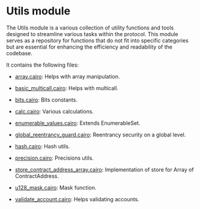 # Utils module

The Utils module is a various collection of utility functions and tools designed to streamline various tasks within the protocol. This module serves as a repository for functions that do not fit into specific categories but are essential for enhancing the efficiency and readability of the codebase.

It contains the following files:

- [array.cairo](https://github.com/keep-starknet-strange/gojo/blob/main/src/utils/array.cairo): Helps with array manipulation.

- [basic_multicall.cairo](https://github.com/keep-starknet-strange/gojo/blob/main/src/utils/keys.cairo): Helps with multicall.

- [bits.cairo](https://github.com/keep-starknet-strange/gojo/blob/main/src/utils/keys.cairo): Bits constants.

- [calc.cairo](https://github.com/keep-starknet-strange/gojo/blob/main/src/utils/keys.cairo): Various calculations.

- [enumerable_values.cairo](https://github.com/keep-starknet-strange/gojo/blob/main/src/utils/keys.cairo): Extends EnumerableSet.

- [global_reentrancy_guard.cairo](https://github.com/keep-starknet-strange/gojo/blob/main/src/utils/keys.cairo): Reentrancy security on a global level.

- [hash.cairo](https://github.com/keep-starknet-strange/gojo/blob/main/src/utils/keys.cairo): Hash utils.

- [precision.cairo](https://github.com/keep-starknet-strange/gojo/blob/main/src/utils/keys.cairo): Precisions utils.

- [store_contract_address_array.cairo](https://github.com/keep-starknet-strange/gojo/blob/main/src/utils/keys.cairo): Implementation of store for Array of ContractAddress.

- [u128_mask.cairo](https://github.com/keep-starknet-strange/gojo/blob/main/src/utils/keys.cairo): Mask function.

- [validate_account.cairo](https://github.com/keep-starknet-strange/gojo/blob/main/src/utils/keys.cairo): Helps validating accounts.
